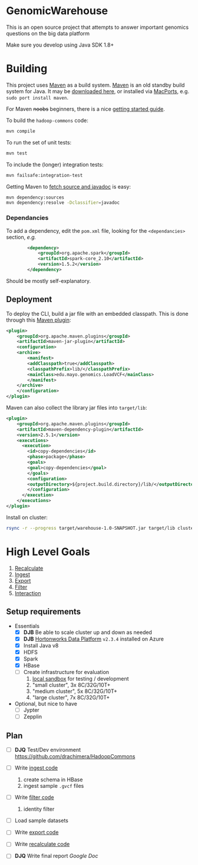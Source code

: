 # GenomicWarehouse

This is an open source project that attempts to answer important genomics questions on the big data platform

Make sure you develop using Java SDK 1.8+

# Building
This project uses [Maven](http://maven.apache.org/) as a build system.  [Maven](https://maven.apache.org/index.html) is an old standby build system for Java.  It may be [downloaded here](https://maven.apache.org/download.cgi), or installed via [MacPorts](https://www.macports.org/), e.g. `sudo port install maven`.

For Maven <del>noobs</del> beginners, there is a nice [getting started guide](http://maven.apache.org/guides/getting-started/index.htm).

To build the `hadoop-commons` code:

``` bash
mvn compile
```

To run the set of unit tests:

```bash
mvn test
```

To include the (longer) integration tests:

```bash
mvn failsafe:integration-test
```

Getting Maven to [fetch source and javadoc](http://tedwise.com/2010/01/27/maven-micro-tip-get-sources-and-javadocs/) is easy:

```bash
mvn dependency:sources
mvn dependency:resolve -Dclassifier=javadoc
```

### Dependancies

To add a dependency, edit the `pom.xml` file, looking for the `<dependancies>` section, *e.g.*

```xml
        <dependency>
            <groupId>org.apache.spark</groupId>
            <artifactId>spark-core_2.10</artifactId>
            <version>1.5.2</version>
        </dependency>
```

Should be mostly self-explanatory.

## Deployment

To deploy the CLI, build a jar file with an embedded classpath.  This is done through this [Maven plugin](http://stackoverflow.com/questions/23013941/how-to-put-all-dependencies-in-separate-folder-for-runnable-jar):

```xml
<plugin>
    <groupId>org.apache.maven.plugins</groupId>
    <artifactId>maven-jar-plugin</artifactId>
    <configuration>
    <archive>
        <manifest>
        <addClasspath>true</addClasspath>
        <classpathPrefix>lib/</classpathPrefix>
        <mainClass>edu.mayo.genomics.LoadVCF</mainClass>
        </manifest>
    </archive>
    </configuration>
</plugin>
```

Maven can also collect the library jar files into `target/lib`:

```xml
<plugin>
    <groupId>org.apache.maven.plugins</groupId>
    <artifactId>maven-dependency-plugin</artifactId>
    <version>2.5.1</version>
    <executions>
      <execution>
        <id>copy-dependencies</id>
        <phase>package</phase>
        <goals>
        <goal>copy-dependencies</goal>
        </goals>
        <configuration>
        <outputDirectory>${project.build.directory}/lib/</outputDirectory>
        </configuration>
      </execution>
    </executions>
</plugin>            
```

Install on cluster:

```bash
rsync -r --progress target/warehouse-1.0-SNAPSHOT.jar target/lib cluster:path/
```


# High Level Goals

1. [Recalculate](doc/recalculate.md)
2. [Ingest](doc/ingest.md)
3. [Export](doc/export.md)
4. [Filter](doc/filter.md)
5. [Interaction](doc/interaction.md)

## Setup requirements

- Essentials
  - [X] **DJB** Be able to scale cluster up and down as needed
  - [X] **DJB** [Hortonworks Data Platform](http://hortonworks.com/hdp/) `v2.3.4` installed on Azure
  - [x] Install Java v8
  - [x] HDFS
  - [x] Spark
  - [x] HBase
  - [ ] Create infrastructure for evaluation
	 1. [local sandbox](doc/setup.md) for testing / development
	 2. "small cluster", 3x 8C/32G/10T+
	 3. "medium cluster", 5x 8C/32G/10T+
	 4. "large cluster", 7x 8C/32G/10T+
- Optional, but nice to have
  - [ ] Jypter
  - [ ] Zepplin

## Plan

- [ ] **DJQ** Test/Dev environment https://github.com/drachimera/HadoopCommons
- [ ] Write [ingest code](doc/ingest.md)
   1. create schema in HBase
   2. ingest sample `.gvcf` files
- [ ] Write [filter code](doc/filter.md)
   1. identity filter
- [ ] Load sample datasets
- [ ] Write [export code](doc/export.md)
- [ ] Write [recalculate code](doc/recalculate.md)
- [ ] **DJQ** Write final report *Google Doc*



